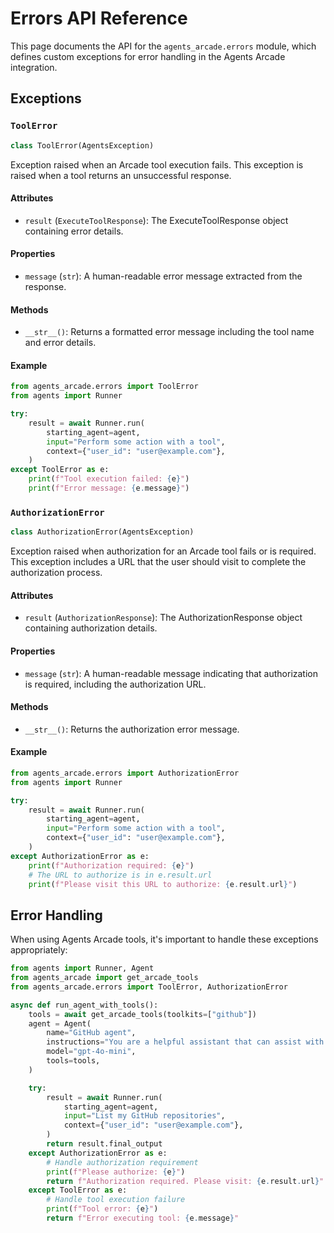 # Errors API Reference

This page documents the API for the `agents_arcade.errors` module, which defines custom exceptions for error handling in the Agents Arcade integration.

## Exceptions

### `ToolError`

```python
class ToolError(AgentsException)
```

Exception raised when an Arcade tool execution fails. This exception is raised when a tool returns an unsuccessful response.

#### Attributes

-   `result` (`ExecuteToolResponse`): The ExecuteToolResponse object containing error details.

#### Properties

-   `message` (`str`): A human-readable error message extracted from the response.

#### Methods

-   `__str__()`: Returns a formatted error message including the tool name and error details.

#### Example

```python
from agents_arcade.errors import ToolError
from agents import Runner

try:
    result = await Runner.run(
        starting_agent=agent,
        input="Perform some action with a tool",
        context={"user_id": "user@example.com"},
    )
except ToolError as e:
    print(f"Tool execution failed: {e}")
    print(f"Error message: {e.message}")
```

### `AuthorizationError`

```python
class AuthorizationError(AgentsException)
```

Exception raised when authorization for an Arcade tool fails or is required. This exception includes a URL that the user should visit to complete the authorization process.

#### Attributes

-   `result` (`AuthorizationResponse`): The AuthorizationResponse object containing authorization details.

#### Properties

-   `message` (`str`): A human-readable message indicating that authorization is required, including the authorization URL.

#### Methods

-   `__str__()`: Returns the authorization error message.

#### Example

```python
from agents_arcade.errors import AuthorizationError
from agents import Runner

try:
    result = await Runner.run(
        starting_agent=agent,
        input="Perform some action with a tool",
        context={"user_id": "user@example.com"},
    )
except AuthorizationError as e:
    print(f"Authorization required: {e}")
    # The URL to authorize is in e.result.url
    print(f"Please visit this URL to authorize: {e.result.url}")
```

## Error Handling

When using Agents Arcade tools, it's important to handle these exceptions appropriately:

```python
from agents import Runner, Agent
from agents_arcade import get_arcade_tools
from agents_arcade.errors import ToolError, AuthorizationError

async def run_agent_with_tools():
    tools = await get_arcade_tools(toolkits=["github"])
    agent = Agent(
        name="GitHub agent",
        instructions="You are a helpful assistant that can assist with GitHub API calls.",
        model="gpt-4o-mini",
        tools=tools,
    )

    try:
        result = await Runner.run(
            starting_agent=agent,
            input="List my GitHub repositories",
            context={"user_id": "user@example.com"},
        )
        return result.final_output
    except AuthorizationError as e:
        # Handle authorization requirement
        print(f"Please authorize: {e}")
        return f"Authorization required. Please visit: {e.result.url}"
    except ToolError as e:
        # Handle tool execution failure
        print(f"Tool error: {e}")
        return f"Error executing tool: {e.message}"
```

